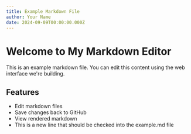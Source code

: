 ```yaml
---
title: Example Markdown File
author: Your Name
date: 2024-09-09T00:00:00.000Z
---
```


# Welcome to My Markdown Editor

This is an example markdown file. You can edit this content using the web interface we're building.

## Features

- Edit markdown files
- Save changes back to GitHub
- View rendered markdown
- This is a new line that should be checked into the example.md file


